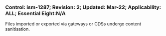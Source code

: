 ### Control: ism-1287; Revision: 2; Updated: Mar-22; Applicability: ALL; Essential Eight:N/A
<p>Files imported or exported via gateways or CDSs undergo content sanitisation.</p>